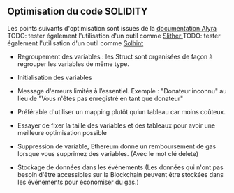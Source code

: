 ## Optimisation du code SOLIDITY
Les points suivants d'optimisation sont issues de la [documentation Alyra](https://ecole.alyra.fr/mod/page/view.php?id=899)
TODO: tester également l'utilisation d'un outil comme [Slither ](https://github.com/crytic/slither)
TODO: tester également l'utilisation d'un outil comme [Solhint ](https://github.com/protofire/solhint)

* Regroupement des variables : les Struct sont organisées de façon à regrouper les variables de même type.
  
* Initialisation des variables 
  
* Message d'erreurs limités à l’essentiel. Exemple : "Donateur inconnu" au lieu de "Vous n'êtes pas enregistré en tant que donateur"
  
* Préférable d'utiliser un mapping plutôt qu’un tableau car moins coûteux.
  
* Essayer de fixer la taille des variables et des tableaux pour avoir une meilleure optimisation possible
  
* Suppression de variable, Ethereum donne un remboursement de gas lorsque vous supprimez des variables. (Avec le mot clé delete)
  
* Stockage de données dans les événements (Les données qui n'ont pas besoin d'être accessibles sur la Blockchain peuvent être stockées dans les événements pour économiser du gas.)
